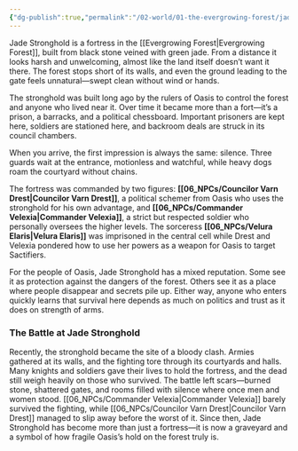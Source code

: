 ```yaml
---
{"dg-publish":true,"permalink":"/02-world/01-the-evergrowing-forest/jade-stronghold/"}
---
```


Jade Stronghold is a fortress in the [[Evergrowing Forest\|Evergrowing Forest]], built from black stone veined with green jade. From a distance it looks harsh and unwelcoming, almost like the land itself doesn’t want it there. The forest stops short of its walls, and even the ground leading to the gate feels unnatural—swept clean without wind or hands.

The stronghold was built long ago by the rulers of Oasis to control the forest and anyone who lived near it. Over time it became more than a fort—it’s a prison, a barracks, and a political chessboard. Important prisoners are kept here, soldiers are stationed here, and backroom deals are struck in its council chambers.

When you arrive, the first impression is always the same: silence. Three guards wait at the entrance, motionless and watchful, while heavy dogs roam the courtyard without chains. 

The fortress was commanded by two figures: **[[06_NPCs/Councilor Varn Drest\|Councilor Varn Drest]]**, a political schemer from Oasis who uses the stronghold for his own advantage, and **[[06_NPCs/Commander Velexia\|Commander Velexia]]**, a strict but respected soldier who personally oversees the higher levels. The sorceress **[[06_NPCs/Velura Elaris\|Velura Elaris]]** was imprisoned in the central cell while Drest and Velexia pondered how to use her powers as a weapon for Oasis to target Sactifiers.

For the people of Oasis, Jade Stronghold has a mixed reputation. Some see it as protection against the dangers of the forest. Others see it as a place where people disappear and secrets pile up. Either way, anyone who enters quickly learns that survival here depends as much on politics and trust as it does on strength of arms.

### The Battle at Jade Stronghold

Recently, the stronghold became the site of a bloody clash. Armies gathered at its walls, and the fighting tore through its courtyards and halls. Many knights and soldiers gave their lives to hold the fortress, and the dead still weigh heavily on those who survived. The battle left scars—burned stone, shattered gates, and rooms filled with silence where once men and women stood. [[06_NPCs/Commander Velexia\|Commander Velexia]] barely survived the fighting, while [[06_NPCs/Councilor Varn Drest\|Councilor Varn Drest]] managed to slip away before the worst of it. Since then, Jade Stronghold has become more than just a fortress—it is now a graveyard and a symbol of how fragile Oasis’s hold on the forest truly is.